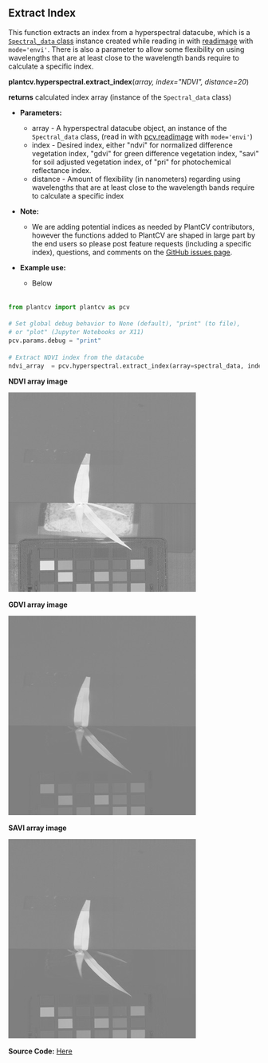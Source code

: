 ## Extract Index 

This function extracts an index from a hyperspectral datacube, which is a [`Spectral_data` class](Spectral_data.md) instance created while reading in with [readimage](read_image.md)
with `mode='envi'`. There is also a parameter to allow some flexibility 
on using wavelengths that are at least close to the wavelength bands require to calculate a specific index. 

**plantcv.hyperspectral.extract_index**(*array, index="NDVI", distance=20*)

**returns** calculated index array (instance of the `Spectral_data` class)

- **Parameters:**
    - array         - A hyperspectral datacube object, an instance of the `Spectral_data` class, (read in with [pcv.readimage](read_image.md) with `mode='envi'`)
    - index         - Desired index, either "ndvi" for normalized difference vegetation index, "gdvi" for green difference
    vegetation index, "savi" for soil adjusted vegetation index, of "pri" for photochemical reflectance index.
    - distance      - Amount of flexibility (in nanometers) regarding using wavelengths that are 
    at least close to the wavelength bands require to calculate a specific index

- **Note:**
    - We are adding potential indices as needed by PlantCV contributors, however the functions added to PlantCV are shaped in large part 
    by the end users so please post feature requests (including a specific index), questions, and comments on the 
    [GitHub issues page](https://github.com/danforthcenter/plantcv/issues). 
- **Example use:**
    - Below
```python

from plantcv import plantcv as pcv

# Set global debug behavior to None (default), "print" (to file), 
# or "plot" (Jupyter Notebooks or X11)
pcv.params.debug = "print"

# Extract NDVI index from the datacube 
ndvi_array  = pcv.hyperspectral.extract_index(array=spectral_data, index="NDVI", distance=20)

```

**NDVI array image**

![Screenshot](img/tutorial_images/hyperspectral/NDVI_index.jpg)

**GDVI array image**

![Screenshot](img/tutorial_images/hyperspectral/gdvi.jpg)

**SAVI array image**

![Screenshot](img/tutorial_images/hyperspectral/savi_index.jpg)

**Source Code:** [Here](https://github.com/danforthcenter/plantcv/blob/master/plantcv/plantcv/hyperspectral/extract_index.py)
